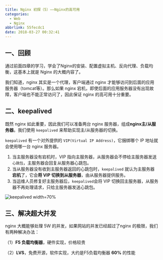 ```yaml
---
title: Nginx 初探（5）——Nginx的高可用
categories: 
  - Web
  - Nginx
abbrlink: 55fecdc1
date: 2018-03-27 00:32:41
---
```


## 一、回顾

通过前面四章的学习，学会了Nginx的安装、配置虚拟主机、反向代理、负载均衡，这基本上就是 Nginx 的大概内容了。

我们知道，nginx 其实是一个代理，客户端通过 nginx 才能够访问到后面的应用服务器（tomcat等）。那么如果 nginx 宕机，即使后面的应用服务器没有出现故障，客户端也不能正常访问了，因此保证 nginx 的高可用十分重要。

## 二、keepalived

既然 nginx 如此重要，因此我们可以准备两台 nginx 服务器，组成**nginx主/从服务器**。我们使用 `keepalived` 来帮助实现主/从服务器的切换。

`keepalived` 有一个对外提供的 `VIP(Virtual IP Address)`，它捆绑哪个 IP 地址就会使用哪一台 nginx 服务器。

 1. 当主服务器没有宕机时，VIP 指向主服务器，从服务器会不停给主服务器发送`心跳包`，主服务器会回复从服务器心跳包。
 2. 当从服务器没有收到主服务器返回的心跳包时，`keepalived` 就认为主服务器**宕机**了，它会**将 VIP 切换到从服务器**，由从服务器提供服务。
 3. 当运维人员修复好主服务器后，`keepalived`会将 VIP 切换回主服务器，从服务器不再处理请求，只给主服务器发送心跳包。

![keepalived width=70%](https://cdn.jsdelivr.net/gh/jitwxs/cdn/blog/posts/201803/20180327002757478.png)

## 三、解决超大并发

nginx 大概能够处理 5W 的并发，如果网站的并发已经超过了nginx 的极限，我们有两种解决办法：

（1）**F5 负载均衡器**，硬件实现，价格较贵

（2）**LVS**，免费开源，软件实现，大约是F5负载均衡器 **60%** 的性能
